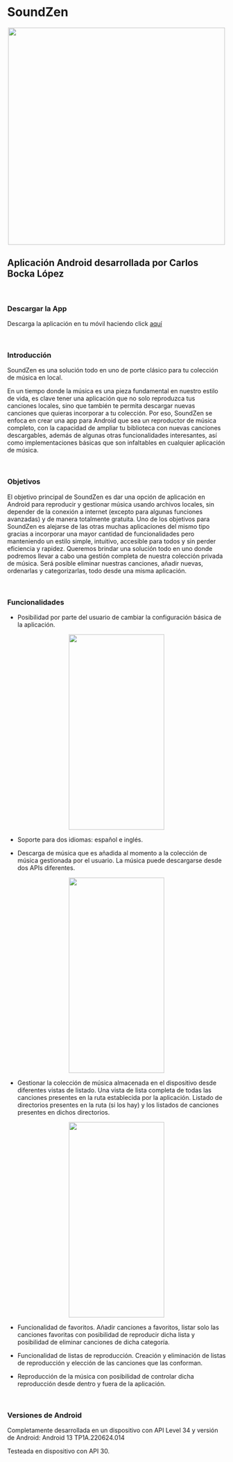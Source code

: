 # SoundZen

<p align="center">
<img src="https://github.com/CBocka/SoundZen/assets/156449965/d1864274-e70f-4e86-8223-bb7b24c8d35c" height="500" width="500" >
</p>

## Aplicación Android desarrollada por Carlos Bocka López

</br>

### Descargar la App

Descarga la aplicación en tu móvil haciendo click [aquí](https://github.com/CBocka/SoundZen/raw/master/SoundZen.apk "aquí")

</br>

### Introducción

SoundZen es una solución todo en uno de porte clásico para tu colección de música en local. 

En un tiempo donde la música es una pieza fundamental en nuestro estilo de vida, es clave tener una aplicación que no solo reproduzca tus canciones locales, sino que también te permita descargar nuevas canciones que quieras incorporar a tu colección. Por eso, SoundZen se enfoca en crear una app para Android que sea un reproductor de música completo, con la capacidad de ampliar tu biblioteca con nuevas canciones descargables, además de algunas otras funcionalidades interesantes, así como implementaciones básicas que son infaltables en cualquier aplicación de música.

</br>

### Objetivos

El objetivo principal de SoundZen es dar una opción de aplicación en Android para reproducir y gestionar música usando archivos locales, sin depender de la conexión a internet (excepto para algunas funciones avanzadas) y de manera totalmente gratuita.
Uno de los objetivos para SoundZen es alejarse de las otras muchas aplicaciones del mismo tipo gracias a incorporar una mayor cantidad de funcionalidades pero manteniendo un estilo simple, intuitivo, accesible para todos y sin perder eficiencia y rapidez.
Queremos brindar una solución todo en uno donde podremos llevar a cabo una gestión completa de nuestra colección privada de música. Será posible eliminar nuestras canciones, añadir nuevas, ordenarlas y categorizarlas, todo desde una misma aplicación.

</br>

### Funcionalidades

- Posibilidad por parte del usuario de cambiar la configuración básica de la aplicación.

<p align="center">
<img src="https://github.com/CBocka/SoundZen/assets/156449965/2a4d93cc-b567-4f4c-93e9-fbb8e8c0b1da" height="450" width="220" >
</p>

- Soporte para dos idiomas: español e inglés.

- Descarga de música que es añadida al momento a la colección de música gestionada por el usuario. La música puede descargarse desde dos APIs diferentes.

<p align="center">
<img src="https://github.com/CBocka/SoundZen/assets/156449965/ca773652-be90-4b36-89d1-29018b2e83ee" height="450" width="220" >
</p>

- Gestionar la colección de música almacenada en el dispositivo desde diferentes vistas de listado. Una vista de lista completa de todas las canciones presentes en la ruta establecida por la aplicación. Listado de directorios presentes en la ruta (si los hay) y los listados de canciones presentes en dichos directorios.

<p align="center">
<img src="https://github.com/CBocka/SoundZen/assets/156449965/5d602960-a2eb-4482-8fe9-11f4bb497529" height="450" width="220" >
</p>

- Funcionalidad de favoritos. Añadir canciones a favoritos, listar solo las canciones favoritas con posibilidad de reproducir dicha lista y posibilidad de eliminar canciones de dicha categoría.

- Funcionalidad de listas de reproducción. Creación y eliminación de listas de reproducción y elección de las canciones que las conforman.

- Reproducción de la música con posibilidad de controlar dicha reproducción desde dentro y fuera de la aplicación.

</br>

### Versiones de Android

Completamente desarrollada en un dispositivo con API Level 34 y versión de Android:
Android 13 TP1A.220624.014

Testeada en dispositivo con API 30.
